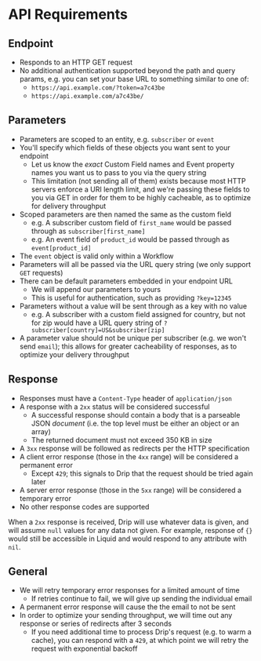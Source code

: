 # API Requirements

## Endpoint

- Responds to an HTTP GET request
- No additional authentication supported beyond the path and query params, e.g. you can set your base URL to something similar to one of:
    - `https://api.example.com/?token=a7c43be`
    - `https://api.example.com/a7c43be/`

## Parameters

- Parameters are scoped to an entity, e.g. `subscriber` or `event`
- You'll specify which fields of these objects you want sent to your endpoint
    - Let us know the _exact_ Custom Field names and Event property names you want us to pass to you via the query string
    - This limitation (not sending all of them) exists because most HTTP servers enforce a URI length limit, and we're passing these fields to you via GET in order for them to be highly cacheable, as to optimize for delivery throughput
- Scoped parameters are then named the same as the custom field
    - e.g. A subscriber custom field of `first_name` would be passed through as `subscriber[first_name]`
    - e.g. An event field of `product_id` would be passed through as `event[product_id]`
- The `event` object is valid only within a Workflow
- Parameters will all be passed via the URL query string (we only support `GET` requests)
- There can be default parameters embedded in your endpoint URL
    - We will append our parameters to yours
    - This is useful for authentication, such as providing `?key=12345`
- Parameters without a value will be sent through as a key with no value
    - e.g. A subscriber with a custom field assigned for country, but not for zip would have a URL query string of `?subscriber[country]=US&subscriber[zip]`
- A parameter value should not be unique per subscriber (e.g. we won't send `email`); this allows for greater cacheability of responses, as to optimize your delivery throughput

<h2 id="cdc-requirements-response">Response</h2>

- Responses must have a `Content-Type` header of `application/json`
- A response with a `2xx` status will be considered successful
    - A successful response should contain a body that is a parseable JSON _document_ (i.e. the top level must be either an object or an array)
    - The returned document must not exceed 350 KB in size
- A `3xx` response will be followed as redirects per the HTTP specification
- A client error response (those in the `4xx` range) will be considered a permanent error
    - Except `429`; this signals to Drip that the request should be tried again later
- A server error response (those in the `5xx` range) will be considered a temporary error
- No other response codes are supported

When a `2xx` response is received, Drip will use whatever data is given, and will assume `null` values for any data not given. For example, response of `{}` would still be accessible in Liquid and would respond to any attribute with `nil`.

## General

- We will retry temporary error responses for a limited amount of time
    - If retries continue to fail, we will give up sending the individual email
- A permanent error response will cause the the email to not be sent
- In order to optimize your sending throughput, we will time out any response or series of redirects after 3 seconds
    - If you need additional time to process Drip's request (e.g. to warm a cache), you can respond with a `429`, at
      which point we will retry the request with exponential backoff
